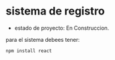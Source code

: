 <h1>sistema de registro</h1>

- estado de proyecto: En Construccion.

para el sistema debees tener:

```npm install react```

